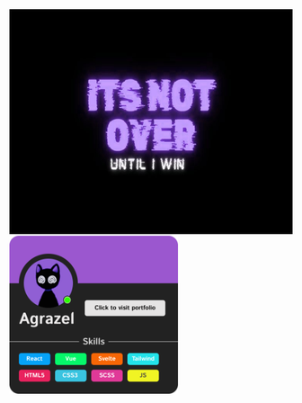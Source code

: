 <img src="https://github.com/Agrazel1459/Agrazel1459/blob/main/profileGITHUB.jpg" height="400px"/>
<br>
<img src="https://github.com/Agrazel1459/Agrazel1459/blob/main/ProfileCard.png" width="300px"/>

